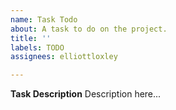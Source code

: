 ```yaml
---
name: Task Todo
about: A task to do on the project.
title: ''
labels: TODO
assignees: elliottloxley

---
```


**Task Description**
Description here...
